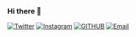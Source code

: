 ### Hi there 👋

[![Twitter](https://img.shields.io/badge/Twitter-%231DA1F2.svg?style=for-the-badge&logo=Twitter&logoColor=white)](https://twitter.com/BimaSM_)
[![Instagram](https://img.shields.io/badge/Instagram-%23E4405F.svg?style=for-the-badge&logo=Instagram&logoColor=white)](https://instagram.com/bimasm__)
[![GITHUB](https://img.shields.io/badge/github-%23121011.svg?style=for-the-badge&logo=github&logoColor=black&color=white)](https://github.com/bimasm)
[![Email](https://img.shields.io/badge/-Gmail-c14438?style=for-the-badge&logo=Gmail&logoColor=white)](mailto:bimasm99@gmail.com)

